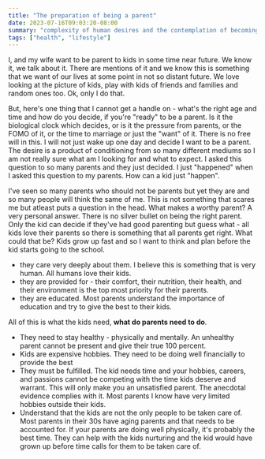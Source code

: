 ```yaml
---
title: "The preparation of being a parent"
date: 2023-07-16T09:03:20-08:00
summary: "complexity of human desires and the contemplation of becoming a parent, questioning societal norms and personal fulfillment"
tags: ["health", "lifestyle"]
---
```


I, and my wife want to be parent to kids in some time near future. We know it, we talk about it. There are mentions of it and we know this is something that we want of our lives at some point in not so distant future. We love looking at the picture of kids, play with kids of friends and families and random ones too. Ok, only I do that. 

But, here's one thing that I cannot get a handle on - what's the right age and time and how do you decide, if you're "ready" to be a parent. Is it the biological clock which decides, or is it the pressure from parents, or the FOMO of it, or the time to marriage or just the "want" of it. There is no free will in this. I will not just wake up one day and decide I want to be a parent. The desire is a product of conditioning from so many different mediums so I am not really sure what am I looking for and what to expect. I asked this question to so many parents and they just decided. I just "happened" when I asked this question to my parents. How can a kid just "happen". 

I've seen so many parents who should not be parents but yet they are and so many people will think the same of me. This is not something that scares me but atleast puts a question in the head. What makes a worthy parent? A very personal answer. There is no silver bullet on being the right parent. Only the kid can decide if they've had good parenting but guess what - all kids love their parents so there is something that all parents get right. What could that be? Kids grow up fast and so I want to think and plan before the kid starts going to the school. 

* they care very deeply about them. I believe this is something that is very human. All humans love their kids.
* they are provided for - their comfort, their nutrition, their health, and their environment is the top most priority for their parents.
* they are educated. Most parents understand the importance of education and try to give the best to their kids.

All of this is what the kids need, **what do parents need to do**. 
* They need to stay healthy - physically and mentally. An unhealthy parent cannot be present and give their true 100 percent. 
* Kids are expensive hobbies. They need to be doing well financially to provide the best
* They must be fulfilled. The kid needs time and your hobbies, careers, and passions cannot be competing with the time kids deserve and warrant. This will only make you an unsatisfied parent. The anecdotal evidence complies with it. Most parents I know have very limited hobbies outside their kids. 
* Understand that the kids are not the only people to be taken care of. Most parents in their 30s have aging parents and that needs to be accounted for. If your parents are doing well physically, it's probably the best time. They can help with the kids nurturing and the kid would have grown up before time calls for them to be taken care of. 